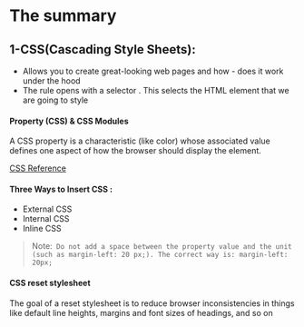 # The summary 

## 1-CSS(Cascading Style Sheets):
 - Allows you to create great-looking web pages and how  -  does it work under the hood
 - The rule opens with a selector . This selects the HTML element that we are going to style
#### Property (CSS) & CSS Modules
A CSS property is a characteristic (like color) whose associated value defines one aspect of how the browser should display the element.

[CSS Reference](https://www.w3schools.com/cssref/default.asp)

#### Three Ways to Insert CSS :

- External CSS
- Internal CSS
- Inline CSS

>Note:` Do not add a space between the property value and the unit (such as margin-left: 20 px;). The correct way is: margin-left: 20px;`

#### CSS reset stylesheet

The goal of a reset stylesheet is to reduce browser inconsistencies in things like default line heights, margins and font sizes of headings, and so on


